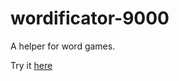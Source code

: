 # wordificator-9000
A helper for word games.

Try it [here](https://bleroy.github.io/wordificator-9000/default.html)
